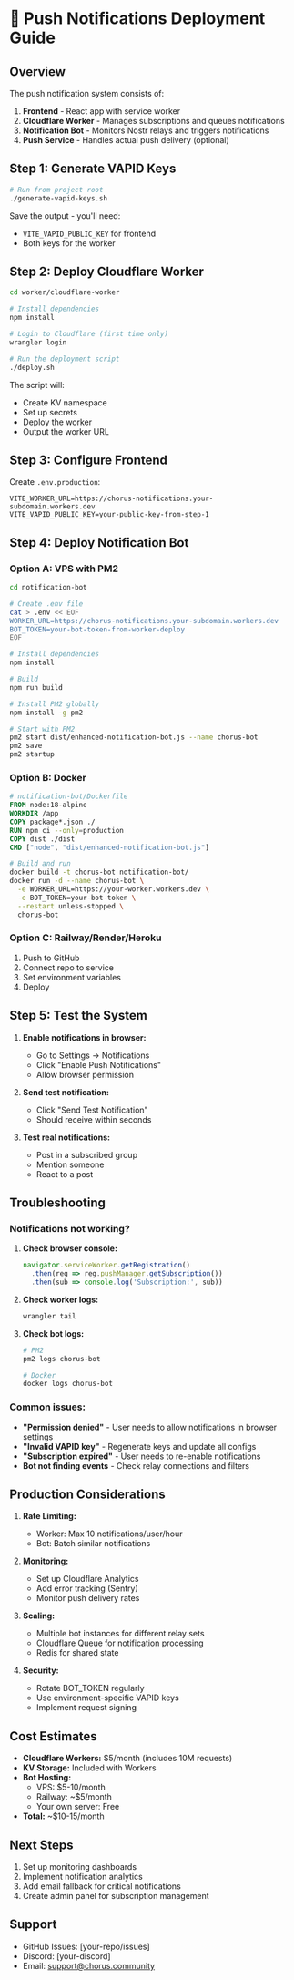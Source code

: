 # 🚀 Push Notifications Deployment Guide

## Overview

The push notification system consists of:
1. **Frontend** - React app with service worker
2. **Cloudflare Worker** - Manages subscriptions and queues notifications
3. **Notification Bot** - Monitors Nostr relays and triggers notifications
4. **Push Service** - Handles actual push delivery (optional)

## Step 1: Generate VAPID Keys

```bash
# Run from project root
./generate-vapid-keys.sh
```

Save the output - you'll need:
- `VITE_VAPID_PUBLIC_KEY` for frontend
- Both keys for the worker

## Step 2: Deploy Cloudflare Worker

```bash
cd worker/cloudflare-worker

# Install dependencies
npm install

# Login to Cloudflare (first time only)
wrangler login

# Run the deployment script
./deploy.sh
```

The script will:
- Create KV namespace
- Set up secrets
- Deploy the worker
- Output the worker URL

## Step 3: Configure Frontend

Create `.env.production`:
```env
VITE_WORKER_URL=https://chorus-notifications.your-subdomain.workers.dev
VITE_VAPID_PUBLIC_KEY=your-public-key-from-step-1
```

## Step 4: Deploy Notification Bot

### Option A: VPS with PM2

```bash
cd notification-bot

# Create .env file
cat > .env << EOF
WORKER_URL=https://chorus-notifications.your-subdomain.workers.dev
BOT_TOKEN=your-bot-token-from-worker-deploy
EOF

# Install dependencies
npm install

# Build
npm run build

# Install PM2 globally
npm install -g pm2

# Start with PM2
pm2 start dist/enhanced-notification-bot.js --name chorus-bot
pm2 save
pm2 startup
```

### Option B: Docker

```dockerfile
# notification-bot/Dockerfile
FROM node:18-alpine
WORKDIR /app
COPY package*.json ./
RUN npm ci --only=production
COPY dist ./dist
CMD ["node", "dist/enhanced-notification-bot.js"]
```

```bash
# Build and run
docker build -t chorus-bot notification-bot/
docker run -d --name chorus-bot \
  -e WORKER_URL=https://your-worker.workers.dev \
  -e BOT_TOKEN=your-bot-token \
  --restart unless-stopped \
  chorus-bot
```

### Option C: Railway/Render/Heroku

1. Push to GitHub
2. Connect repo to service
3. Set environment variables
4. Deploy

## Step 5: Test the System

1. **Enable notifications in browser:**
   - Go to Settings → Notifications
   - Click "Enable Push Notifications"
   - Allow browser permission

2. **Send test notification:**
   - Click "Send Test Notification"
   - Should receive within seconds

3. **Test real notifications:**
   - Post in a subscribed group
   - Mention someone
   - React to a post

## Troubleshooting

### Notifications not working?

1. **Check browser console:**
   ```javascript
   navigator.serviceWorker.getRegistration()
     .then(reg => reg.pushManager.getSubscription())
     .then(sub => console.log('Subscription:', sub))
   ```

2. **Check worker logs:**
   ```bash
   wrangler tail
   ```

3. **Check bot logs:**
   ```bash
   # PM2
   pm2 logs chorus-bot

   # Docker
   docker logs chorus-bot
   ```

### Common issues:

- **"Permission denied"** - User needs to allow notifications in browser settings
- **"Invalid VAPID key"** - Regenerate keys and update all configs
- **"Subscription expired"** - User needs to re-enable notifications
- **Bot not finding events** - Check relay connections and filters

## Production Considerations

1. **Rate Limiting:**
   - Worker: Max 10 notifications/user/hour
   - Bot: Batch similar notifications

2. **Monitoring:**
   - Set up Cloudflare Analytics
   - Add error tracking (Sentry)
   - Monitor push delivery rates

3. **Scaling:**
   - Multiple bot instances for different relay sets
   - Cloudflare Queue for notification processing
   - Redis for shared state

4. **Security:**
   - Rotate BOT_TOKEN regularly
   - Use environment-specific VAPID keys
   - Implement request signing

## Cost Estimates

- **Cloudflare Workers:** $5/month (includes 10M requests)
- **KV Storage:** Included with Workers
- **Bot Hosting:** 
  - VPS: $5-10/month
  - Railway: ~$5/month
  - Your own server: Free
- **Total:** ~$10-15/month

## Next Steps

1. Set up monitoring dashboards
2. Implement notification analytics
3. Add email fallback for critical notifications
4. Create admin panel for subscription management

## Support

- GitHub Issues: [your-repo/issues]
- Discord: [your-discord]
- Email: support@chorus.community